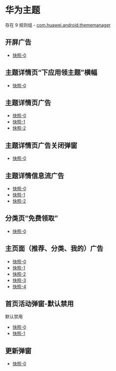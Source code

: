 # 华为主题

存在 9 规则组 - [com.huawei.android.thememanager](/src/apps/com.huawei.android.thememanager.ts)

## 开屏广告

- [快照-0](https://gkd-kit.gitee.io/import/12657379)

## 主题详情页“下应用领主题”横幅

- [快照-0](https://gkd-kit.gitee.io/import/12647175)

## 主题详情页广告

- [快照-0](https://gkd-kit.gitee.io/import/12647248)
- [快照-1](https://gkd-kit.gitee.io/import/12647292)
- [快照-2](https://gkd-kit.gitee.io/import/12647367)

## 主题详情页广告关闭弹窗

- [快照-0](https://gkd-kit.gitee.io/import/12647268)

## 主题详情信息流广告

- [快照-0](https://gkd-kit.gitee.io/import/12647311)
- [快照-1](https://gkd-kit.gitee.io/import/12647346)
- [快照-2](https://gkd-kit.gitee.io/import/12647326)

## 分类页“免费领取”

- [快照-0](https://gkd-kit.gitee.io/import/12647393)

## 主页面（推荐、分类、我的）广告

- [快照-0](https://gkd-kit.gitee.io/import/12647614)
- [快照-1](https://gkd-kit.gitee.io/import/12647653)
- [快照-2](https://gkd-kit.gitee.io/import/12647650)
- [快照-3](https://gkd-kit.gitee.io/import/12657822)
- [快照-4](https://gkd-kit.gitee.io/import/12647655)

## 首页活动弹窗-默认禁用

默认禁用

- [快照-0](https://gkd-kit.gitee.io/import/12657939)
- [快照-1](https://gkd-kit.gitee.io/import/12667815)

## 更新弹窗

- [快照-0](https://gkd-kit.songe.li/import/12727318)
